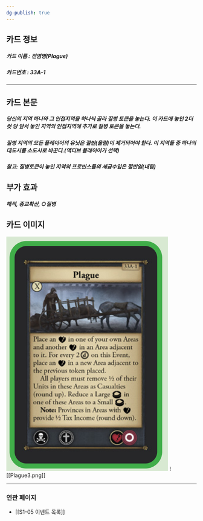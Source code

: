 ```yaml
---
dg-publish: true
---
```

## 카드 정보
##### 카드 이름 : 전염병(Plague)
##### 카드번호  : 33A-1
---
## 카드 본문
##### 당신의 지역 하나와 그 인접지역을 하나씩 골라 질병 토큰을 놓는다. 이 카드에 놓인 2더컷 당 앞서 놓인 지역의 인접지역에 추가로 질병 토큰을 놓는다.

##### 질병 지역의 모든 플레이어의 유닛은 절반(올림)이 제거되어야 한다. 이 지역들 중 하나의 대도시를 소도시로 바꾼다.(액티브 플레이어가 선택)

##### 참고: 질병토큰이 놓인 지역의 프로빈스들의 세금수입은 절반임(내림)

## 부가 효과
##### 해적, 종교확산, ○질병

## 카드 이미지
<img src="\Assets\Plague3.png"/>
![[Plague3.png]]

--- 
### 연관 페이지
- [[S1-05 이벤트 목록]]
